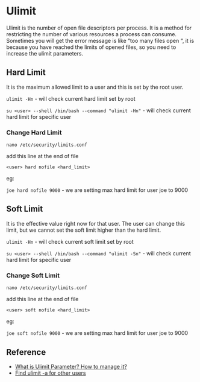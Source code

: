 # Ulimit

Ulimit is the number of open file descriptors per process. It is a method for restricting the number of various resources a process can consume. Sometimes you will get the error message is like “too many files open “, it is because you have reached the limits of opened files, so you need to increase the ulimit parameters.

## Hard Limit

It is the maximum allowed limit to a user and this is set by the root user.

`ulimit -Hn` - will check current hard limit set by root

`su <user> --shell /bin/bash --command "ulimit -Hn"` - will check current hard limit for specific user

### Change Hard Limit

`nano /etc/security/limits.conf`

add this line at the end of file

`<user> hard nofile <hard_limit>`

eg:

`joe hard nofile 9000` - we are setting max hard limit for user joe to 9000

## Soft Limit

It is the effective value right now for that user. The user can change this limit, but we cannot set the soft limit higher than the hard limit.

`ulimit -Hn` - will check current soft limit set by root

`su <user> --shell /bin/bash --command "ulimit -Sn"` - will check current hard limit for specific user

### Change Soft Limit

`nano /etc/security/limits.conf`

add this line at the end of file

`<user> soft nofile <hard_limit>`

eg:

`joe soft nofile 9000` - we are setting max hard limit for user joe to 9000

## Reference

* [What is Ulimit Parameter? How to manage it?
](https://www.interserver.net/tips/kb/ulimit-parameter-manage/)
* [Find ulimit -a for other users](https://stackoverflow.com/questions/25302890/find-ulimit-a-for-other-users/34400864)
